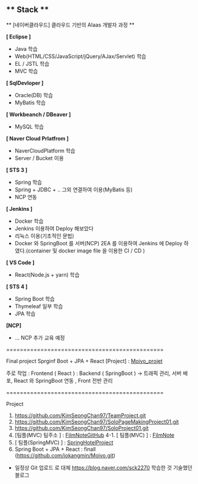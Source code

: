 ** Stack **
--------------------
** [네이버클라우드] 클라우드 기반의 AIaas 개발자 과정 **

**[ Eclipse ]**
- Java 학습
- Web(HTML/CSS/JavaScript/jQuery/AJax/Servlet) 학습
- EL / JSTL 학습
- MVC 학습

**[ SqlDevloper ]**
- Oracle(DB) 학습
- MyBatis 학습

**[ Workbeanch / DBeaver ]**
- MySQL 학습

**[ Naver Cloud Prlatfrom ]**
- NaverCloudPlatform 학습
- Server / Bucket 이용

**[ STS 3 ]**
- Spring 학습
- Spring + JDBC + .. 그외 연결하여 이용(MyBatis 등)
- NCP 연동

**[ Jenkins ]**
- Docker 학습
- Jenkins 이용하여 Deploy 해보았다
- 리눅스 이용(기초적인 문법)
- Docker 와 SpringBoot 를 서버(NCP) 2EA 를 이용하여 Jenkins 에 Deploy 하였다.(container 및 docker image file 을 이용한 CI / CD )

**[ VS Code ]**
- React(Node.js + yarn) 학습

**[ STS 4 ]**
- Spring Boot 학습
- Thymeleaf 일부 학습
- JPA 학습

 **[NCP]** 
-  ... NCP 추가 교육 예정

==============================================

Final project
 Sprginf Boot + JPA + React
 [Project] : [Moivo_projet]([파일주소](https://github.com/jokangmin/Moivo.git))

 주로 작업  : Frontend ( React )
            : Backend ( SpringBoot )
            -> 트래픽 관리, 서버 배포, React 와 SpringBoot 연동 , Front 전반 관리

==============================================

Project
1. https://github.com/KimSeongChan97/TeamProject.git
2. https://github.com/KimSeongChan97/SoloPageMakingProject01.git
3. https://github.com/KimSeongChan97/SoloProject01.git
4. [팀플(MVC) 팀주소 ] : [FilmNoteGitHub](https://github.com/bitcamp-aiaas-9/FilmNote.git)
4-1. [ 팀플(MVC) ] : [FilmNote](https://github.com/KimSeongChan97/SoloLean/tree/main/Web_workspace/workspace/FilmNote)
5. [ 팀플(SpringMVC) ] : [SpringHotelProject](https://github.com/KimSeongChan97/SoloLean/tree/main/Spring_workspace/workspace/SpringHotelProject)
6. Spring Boot + JPA + React  : finall (https://github.com/jokangmin/Moivo.git) 


- 일정상 Git 업로드 로 대체
https://blog.naver.com/sck2270
학습한 것 기술했던 블로그
